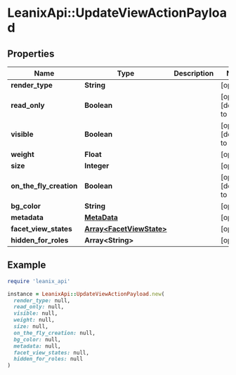 # LeanixApi::UpdateViewActionPayload

## Properties

| Name | Type | Description | Notes |
| ---- | ---- | ----------- | ----- |
| **render_type** | **String** |  | [optional] |
| **read_only** | **Boolean** |  | [optional][default to false] |
| **visible** | **Boolean** |  | [optional][default to false] |
| **weight** | **Float** |  | [optional] |
| **size** | **Integer** |  | [optional] |
| **on_the_fly_creation** | **Boolean** |  | [optional][default to false] |
| **bg_color** | **String** |  | [optional] |
| **metadata** | [**MetaData**](MetaData.md) |  | [optional] |
| **facet_view_states** | [**Array&lt;FacetViewState&gt;**](FacetViewState.md) |  | [optional] |
| **hidden_for_roles** | **Array&lt;String&gt;** |  | [optional] |

## Example

```ruby
require 'leanix_api'

instance = LeanixApi::UpdateViewActionPayload.new(
  render_type: null,
  read_only: null,
  visible: null,
  weight: null,
  size: null,
  on_the_fly_creation: null,
  bg_color: null,
  metadata: null,
  facet_view_states: null,
  hidden_for_roles: null
)
```


